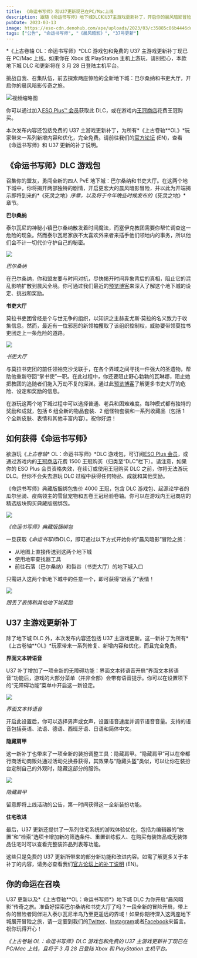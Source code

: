 ```yaml
---
title: 《命运书写师》和U37更新现已在PC/Mac上线
description: 跟随《命运书写师》地下城DLC和U37主游戏更新补丁，开启你的晨风暗影冒险之旅。
pubDate: 2023-03-13
image: https://eso-cdn.denohub.com/ape/uploads/2023/03/c35885c86b4446dd587aad711c9eb3ea.jpg
tags: ["公告", "命运书写师", "《晨风暗影》", "37号更新"]
---
```


*《上古卷轴 OL：命运书写师》*DLC 游戏包和免费的 U37 主游戏更新补丁现已在 PC/Mac 上线。如果你在 Xbox 或 PlayStation 主机上游玩，请别担心，本款地下城 DLC 和更新将在 3 月 28 日登陆主机平台。

挑战自我、召集队伍，前去探索两座惊险的全新地下城：巴尔桑纳和书吏大厅，开启你的晨风暗影传奇之旅。

![视频缩略图](https://i.ytimg.com/vi/az2uNfTw5SQ/maxresdefault.jpg)

你可以通过加入[ESO Plus™ 会员](https://www.elderscrollsonline.com/cn/esoplus)获取此 DLC，或在游戏内[王冠商店](https://www.elderscrollsonline.com/cn/crownstore)花费王冠购买。

本次发布内容还包括免费的 U37 主游戏更新补丁，为所有*《上古卷轴\*\*OL》*玩家带来一系列新增内容和优化，完全免费。请前往我们的[官方论坛](https://forums.elderscrollsonline.com/en/categories/patch-notes) (EN)，查看《命运书写师》和 U37 更新的补丁说明。

## 《命运书写师》DLC 游戏包

召集你的盟友，勇闯全新的四人 PvE 地下城：巴尔桑纳和书吏大厅。在这两个地下城中，你将揭开两部独特的剧情，开启更宏大的晨风暗影冒险，并以此为开端揭示即将到来的*《死灵之地》*序章，以及将于今年晚些时候发布的*《死灵之地》*章节。

**巴尔桑纳**

泰尔瓦尼的神秘小镇巴尔桑纳散发着时间魔法，而塞伊克教团需要你帮忙调查这一危险的现象。然而泰尔瓦尼家族不太喜欢外来者来插手他们领地内的事务，所以他们会不计一切代价守护自己的秘密。

![](https://eso-cdn.denohub.com/ape/uploads/2023/02/e54ae1e4500629789c93d312eb457b49.jpg)

<p class="text-gray-500 text-sm text-center"><i>巴尔桑纳</i></p>

在巴尔桑纳，你和盟友要与时间对抗，尽快揭开时间异象背后的真相，阻止它的混乱影响扩散到晨风全境。你可通过我们最近的[预览博客](/news/post/63745)来深入了解这个地下城的设定、挑战和奖励。

**书吏大厅**

莫拉书吏团曾经是个与世无争的组织，以知识之主赫麦尤斯·莫拉的名义致力于收集信息。然而，最近有一位邪恶的新领袖攫取了该组织控制权，威胁要带领莫拉书吏团走上一条危险的道路。

![](https://eso-cdn.denohub.com/ape/uploads/2023/03/89c20c3e2a2a2204261ada6c957c896c.jpg)

<p class="text-gray-500 text-sm text-center"><i>书吏大厅</i></p>

与莫拉书吏团的前任领袖克沙戈联手，在各个界域之间寻找一件强大的圣遗物，帮助他重新夺回“掌书使”一职。在此过程中，你还要阻止野心勃勃的瓦琳娜，阻止她把教团的追随者们拖入万劫不复的深渊。通过此[预览博客](/news/post/63775)了解更多书吏大厅的危险、设定和奖励的信息。

在游玩这两个地下城过程中可以选择普通、老兵和困难难度。每种模式都有独特的奖励和成就，包括 6 组全新的物品套装、2 组怪物套装和一系列收藏品（包括 1 个全新皮肤、表情和其他丰富内容）。祝你好运！

## 如何获得《命运书写师》

欲游玩《_上古卷轴_*
OL：命运书写师》*DLC 游戏包，可订阅[ESO Plus 会员](https://www.elderscrollsonline.com/cn/esoplus)，或通过游戏内的[王冠商店](https://www.elderscrollsonline.com/cn/crownstore)花费 1500 王冠购买（归类至“DLC”栏下）。请注意，如果你的 ESO
Plus 会员资格失效，在续订或使用王冠购买 DLC 之前，你将无法游玩 DLC。但你不会失去游玩 DLC 过程中获得任何物品、成就和其他奖励。

《命运书写师》典藏版捆绑包售价 4000 王冠，包含 DLC 游戏包、起源论学者的瓜尔坐骑、疫病领主的雪鼠宠物和五卷王冠经验卷轴。你可以在游戏内王冠商店的精选版块购买典藏版捆绑包。

![](https://eso-cdn.denohub.com/ape/uploads/2023/03/c5ef13a1db262eaa6a14911b50387a5b.jpg)

<p class="text-gray-500 text-sm text-center"><i>《命运书写师》典藏版捆绑包</i></p>

一旦获取《_命运书写师_》DLC，即可通过以下方式开始你的“晨风暗影”冒险之旅：

- 从地图上直接传送到这两个地下城
- 使用地牢查找器工具
- 前往石落（巴尔桑纳）和裂谷（书吏大厅）的地下城入口

只需进入这两个新地下城中的任意一个，即可获得“跟丢了”表情！

![](https://eso-cdn.denohub.com/ape/uploads/2023/02/8eb41d9093f79f387397c2cceea780da.jpg)

<p class="text-gray-500 text-sm text-center"><i>跟丢了表情和其他地下城奖励</i></p>

## U37 主游戏更新补丁

除了地下城 DLC 外，本次发布内容还包括 U37 主游戏更新。这一新补丁为所有*《上古卷轴\*\*OL》*玩家带来一系列修复、新增内容和优化，而且完全免费。

**界面文本转语音**

U37 补丁增加了一项全新的无障碍功能：界面文本转语音开启“界面文本转语音”功能后，游戏的大部分菜单（并非全部）会带有语音提示。你可以在设置项下的“无障碍功能”菜单中开启这一新设定。

![](https://eso-cdn.denohub.com/ape/uploads/2023/02/51a1a8919ad6ccb3a8a64b84704f5ef6.jpg)

<p class="text-gray-500 text-sm text-center"><i>界面文本转语音</i></p>

开启此设置后，你可以选择男声或女声，设置语音速度并调节语音音量。支持的语音包括英语、法语、德语、西班牙语、日语和简体中文。

**隐藏肩甲**

这一新补丁也带来了一项全新的装扮调整工具：隐藏肩甲。“隐藏肩甲”可以在帝都行商活动商贩处通过活动兑换券获得，其效果与“隐藏头盔”类似，可以让你在装扮台定制自己的外观时，隐藏这部分的服饰。

![](https://eso-cdn.denohub.com/ape/uploads/2023/02/49174c63171d68ff1d61225c3e211058.jpg)

<p class="text-gray-500 text-sm text-center"><i>隐藏肩甲</i></p>

留意即将上线活动的公告，第一时间获得这一全新装扮功能。

**住宅改进**

最后，U37 更新还提供了一系列住宅系统的游戏体验优化，包括为编辑器的“放置”和“检索”选项卡增加新的筛选条件、重置训练假人、在购买有装饰品或无装饰品住宅时可以查看完整装饰品列表等功能。

这些只是免费的 U37 更新所带来的部分新功能和改进内容。如需了解更多关于本补丁的内容，请务必查看我们[官方论坛上的补丁说明](https://forums.elderscrollsonline.com/en/categories/patch-notes) (EN)。

## 你的命运在召唤

U37 更新以及*《上古卷轴\*\*OL：命运书写师*》地下城 DLC 为你开启“晨风暗影”传奇之旅。准备好探索巴尔桑纳和书吏大厅了吗？一段全新的冒险开启，带上你的冒险者同伴进入泰尔瓦尼半岛乃至更遥远的界域！如果你期待深入这两座地下城展开冒险之旅，请一定要到我们的[Twitter](https://twitter.com/TESOnline)、[Instagram](https://www.instagram.com/elderscrollsonline/)或者[Facebook](https://www.facebook.com/ElderScrollsOnline)来留言。祝你玩得开心！

_《上古卷轴 OL：命运书写师》DLC 游戏包和免费的 U37 主游戏更新补丁现已在 PC/Mac 上线，且将于 3 月 28 日登陆 Xbox 和 PlayStation 主机平台。_
